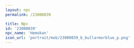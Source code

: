 ```yaml
---
layout: npc
permalink: /23000039

title: Npc
id: '23000039'
npc_name: 'Hemokan'
icon_url: 'portrait/mob/23000039_b_bullarmorblue_p.png'
---
```

